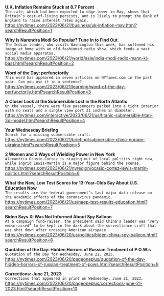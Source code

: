 **U.K. Inflation Remains Stuck at 8.7 Percent**\
`The rate, which had been expected to edge lower in May, shows that Britain’s cost-of-living persists, and is likely to prompt the Bank of England to raise interest rates again.`\
https://nytimes.com/2023/06/21/business/uk-inflation-may.html?searchResultPosition=1

**Why Is Narendra Modi So Popular? Tune In to Find Out.**\
`The Indian leader, who visits Washington this week, has softened his image at home with an old-fashioned radio show, which feeds a vast social media apparatus.`\
https://nytimes.com/2023/06/21/world/asia/india-modi-radio-mann-ki-baat.html?searchResultPosition=2

**Word of the Day: perfunctorily**\
`This word has appeared in seven articles on NYTimes.com in the past year. Can you use it in a sentence?`\
https://nytimes.com/2023/06/21/learning/word-of-the-day-perfunctorily.html?searchResultPosition=3

**A Closer Look at the Submersible Lost in the North Atlantic**\
`On the vessel, there were five passengers packed into a tight interior with no seats and a single view port 21 inches in diameter.`\
https://nytimes.com/interactive/2023/06/21/us/titanic-submersible-titan-3d-model.html?searchResultPosition=4

**Your Wednesday Briefing**\
`Search for a missing submersible craft.`\
https://nytimes.com/2023/06/21/briefing/submersible-china-europe-ukraine.html?searchResultPosition=5

**2 Women and 2 Ways of Wielding Power in New York**\
`Alexandria Ocasio-Cortez is staying out of local politics right now, while Ingrid Lewis-Martin is a major figure behind the scenes.`\
https://nytimes.com/2023/06/21/nyregion/ocasio-cortez-lewis-martin-politics.html?searchResultPosition=6

**What the New, Low Test Scores for 13-Year-Olds Say About U.S. Education Now**\
`The results are the federal government’s last major data release on the academic effects of the coronavirus pandemic.`\
https://nytimes.com/2023/06/21/us/naep-test-results-education.html?searchResultPosition=7

**Biden Says Xi Was Not Informed About Spy Balloon**\
`At a campaign fund-raiser, the president said China’s leader was “very embarrassed” to be kept in the dark about the surveillance craft that was shot down after crossing American airspace.`\
https://nytimes.com/2023/06/20/us/politics/biden-china-spy-balloon.html?searchResultPosition=8

**Quotation of the Day: Hidden Horrors of Russian Treatment of P.O.W.s**\
`Quotation of the Day for Wednesday, June 21, 2023.`\
https://nytimes.com/2023/06/20/pageoneplus/quotation-of-the-day-hidden-horrors-of-russian-treatment-of-pows.html?searchResultPosition=9

**Corrections: June 21, 2023**\
`Corrections that appeared in print on Wednesday, June 21, 2023.`\
https://nytimes.com/2023/06/20/pageoneplus/corrections-june-21-2023.html?searchResultPosition=10

